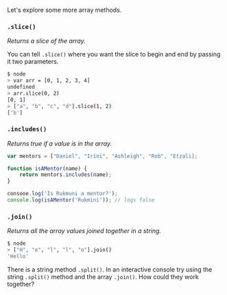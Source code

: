 Let's explore some more array methods.

### `.slice()`

_Returns a slice of the array._

You can tell `.slice()` where you want the slice to begin and end by passing it two parameters.

```sh
$ node
> var arr = [0, 1, 2, 3, 4]
undefined
> arr.slice(0, 2)
[0, 1]
> ["a", "b", "c", "d"].slice(1, 2)
['b']
```

### `.includes()`

_Returns true if a value is in the array._

```js
var mentors = ["Daniel", "Irini", "Ashleigh", "Rob", "Etzali];

function isAMentor(name) {
    return mentors.includes(name);
}

consooe.log('Is Rukmuni a mentor?');
console.log(isAMentor('Rukmini')); // logs false
```

### `.join()`

_Returns all the array values joined together in a string._

```sh
$ node
> ["H", "e", "l", "l", "o"].join()
'Hello'
```

There is a string method `.split()`. In an interactive console try using the string `.split()` method and the array `.join()`. How could they work together?

